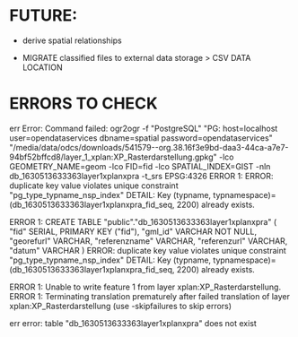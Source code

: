 # FUTURE:
- derive spatial relationships

- MIGRATE classified files to external data storage > CSV DATA LOCATION

# ERRORS TO CHECK
err Error: Command failed: ogr2ogr       -f "PostgreSQL"       "PG:        host=localhost         user=opendataservices         dbname=spatial         password=opendataservices"       "/media/data/odcs/downloads/541579--org.38.16f3e9bd-daa3-44ca-a7e7-94bf52bffcd8/layer_1_xplan:XP_Rasterdarstellung.gpkg"       -lco GEOMETRY_NAME=geom       -lco FID=fid       -lco SPATIAL_INDEX=GIST       -nln db_1630513633363layer1xplanxpra       -t_srs EPSG:4326
ERROR 1: ERROR:  duplicate key value violates unique constraint "pg_type_typname_nsp_index"
DETAIL:  Key (typname, typnamespace)=(db_1630513633363layer1xplanxpra_fid_seq, 2200) already exists.

ERROR 1: CREATE TABLE "public"."db_1630513633363layer1xplanxpra" ( "fid" SERIAL, PRIMARY KEY ("fid"), "gml_id" VARCHAR NOT NULL, "georefurl" VARCHAR, "referenzname" VARCHAR, "referenzurl" VARCHAR, "datum" VARCHAR )
ERROR:  duplicate key value violates unique constraint "pg_type_typname_nsp_index"
DETAIL:  Key (typname, typnamespace)=(db_1630513633363layer1xplanxpra_fid_seq, 2200) already exists.

ERROR 1: Unable to write feature 1 from layer xplan:XP_Rasterdarstellung.
ERROR 1: Terminating translation prematurely after failed
translation of layer xplan:XP_Rasterdarstellung (use -skipfailures to skip errors)

err error: table "db_1630513633363layer1xplanxpra" does not exist